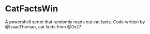 # CatFactsWin
A powershell script that randomly reads out cat facts.
Code written by @IsaacThoman, cat facts from @0x27 .
